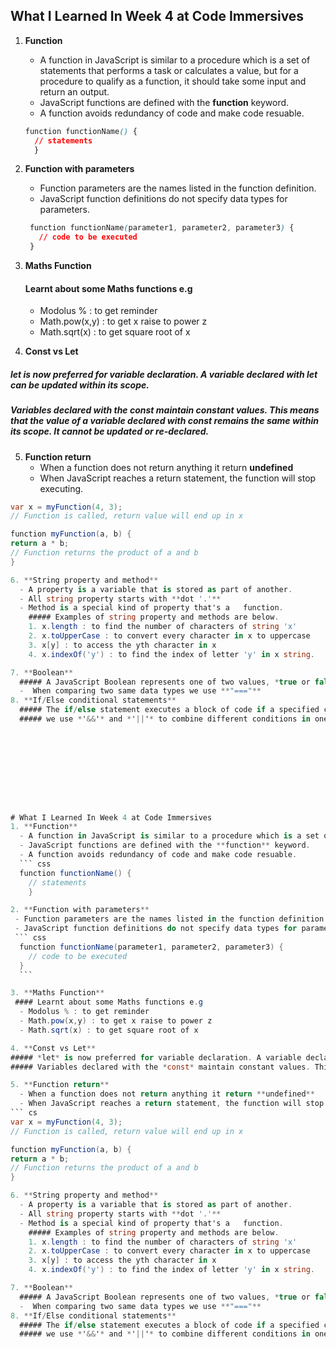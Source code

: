 ## What I Learned In Week 4 at Code Immersives
1. **Function**
    - A function in JavaScript is similar to a procedure which is a set of statements that performs a task or calculates a value, but for a procedure to qualify as a function, it should take some input and return an output. 
    - JavaScript functions are defined with the **function** keyword.
    - A function avoids redundancy of code and make code resuable.
    ``` css
    function functionName() {
      // statements
      }  
 
2. **Function with parameters**
   - Function parameters are the names listed in the function definition.
   - JavaScript function definitions do not specify data types for parameters.
   ``` css
    function functionName(parameter1, parameter2, parameter3) {
      // code to be executed
    }
    ```
  
3. **Maths Function**
   #### Learnt about some Maths functions e.g
    - Modolus % : to get reminder
    - Math.pow(x,y) : to get x raise to power z
    - Math.sqrt(x) : to get square root of x

4. **Const vs Let**
  ##### *let* is now preferred for variable declaration. A variable declared with *let* can be updated within its scope.
  ##### Variables declared with the *const* maintain constant values. This means that the value of a variable declared with *const* remains the same within its scope. It cannot be updated or re-declared.

5. **Function return**
    - When a function does not return anything it return **undefined**
    - When JavaScript reaches a return statement, the function will stop executing.
  ``` cs 
  var x = myFunction(4, 3);  
  // Function is called, return value will end up in x

  function myFunction(a, b) {
  return a * b;             
  // Function returns the product of a and b
  }

6. **String property and method**
    - A property is a variable that is stored as part of another.
    - All string property starts with **dot '.'**
    - Method is a special kind of property that's a   function.
      ##### Examples of string property and methods are below.
      1. x.length : to find the number of characters of string 'x'
      2. x.toUpperCase : to convert every character in x to uppercase 
      3. x[y] : to access the yth character in x
      4. x.indexOf('y') : to find the index of letter 'y' in x string.

  7. **Boolean**
    ##### A JavaScript Boolean represents one of two values, *true or false*. It is mainly use when comparing and/or in conditional statements.
    -  When comparing two same data types we use **"==="**
  8. **If/Else conditional statements**
    ##### The if/else statement executes a block of code if a specified condition is true. If the condition is false, another block of code can be executed. The if/else statement is a part of JavaScript's "Conditional" Statements, which are used to perform different actions based on different conditions.
    ##### we use *'&&'* and *'||'* to combine different conditions in one statement know as complex conditional statement.

    


   


    

  
# What I Learned In Week 4 at Code Immersives
1. **Function**
    - A function in JavaScript is similar to a procedure which is a set of statements that performs a task or calculates a value, but for a procedure to qualify as a function, it should take some input and return an output. 
    - JavaScript functions are defined with the **function** keyword.
    - A function avoids redundancy of code and make code resuable.
    ``` css
    function functionName() {
      // statements
      }  
 
2. **Function with parameters**
   - Function parameters are the names listed in the function definition.
   - JavaScript function definitions do not specify data types for parameters.
   ``` css
    function functionName(parameter1, parameter2, parameter3) {
      // code to be executed
    }
    ```
  
3. **Maths Function**
   #### Learnt about some Maths functions e.g
    - Modolus % : to get reminder
    - Math.pow(x,y) : to get x raise to power z
    - Math.sqrt(x) : to get square root of x

4. **Const vs Let**
  ##### *let* is now preferred for variable declaration. A variable declared with *let* can be updated within its scope.
  ##### Variables declared with the *const* maintain constant values. This means that the value of a variable declared with *const* remains the same within its scope. It cannot be updated or re-declared.

5. **Function return**
    - When a function does not return anything it return **undefined**
    - When JavaScript reaches a return statement, the function will stop executing.
  ``` cs 
  var x = myFunction(4, 3);  
  // Function is called, return value will end up in x

  function myFunction(a, b) {
  return a * b;             
  // Function returns the product of a and b
  }

6. **String property and method**
    - A property is a variable that is stored as part of another.
    - All string property starts with **dot '.'**
    - Method is a special kind of property that's a   function.
      ##### Examples of string property and methods are below.
      1. x.length : to find the number of characters of string 'x'
      2. x.toUpperCase : to convert every character in x to uppercase 
      3. x[y] : to access the yth character in x
      4. x.indexOf('y') : to find the index of letter 'y' in x string.

  7. **Boolean**
    ##### A JavaScript Boolean represents one of two values, *true or false*. It is mainly use when comparing and/or in conditional statements.
    -  When comparing two same data types we use **"==="**
  8. **If/Else conditional statements**
    ##### The if/else statement executes a block of code if a specified condition is true. If the condition is false, another block of code can be executed. The if/else statement is a part of JavaScript's "Conditional" Statements, which are used to perform different actions based on different conditions.
    ##### we use *'&&'* and *'||'* to combine different conditions in one statement know as complex conditional statement.

